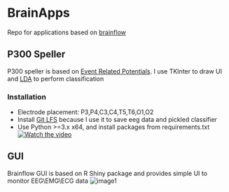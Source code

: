 # BrainApps

Repo for applications based on [brainflow](https://github.com/Andrey1994/brainflow)

## P300 Speller
P300 speller is based on [Event Related Potentials](https://en.wikipedia.org/wiki/Event-related_potential). I use TKInter to draw UI and [LDA](https://scikit-learn.org/stable/modules/generated/sklearn.discriminant_analysis.LinearDiscriminantAnalysis.html) to perform classification
### Installation
* Electrode placement: P3,P4,C3,C4,T5,T6,O1,O2
* Install [Git LFS](https://git-lfs.github.com/) because I use it to save eeg data and pickled classifier
* Use Python >=3.x x64, and install packages from requirements.txt
[![Watch the video](https://farm8.staticflickr.com/7811/45713649104_1b32faa349_h.jpg)](https://youtu.be/1GdjMx5t4ls)

## GUI
Brainflow GUI is based on R Shiny package and provides simple UI to monitor EEG\EMG\ECG data
![image1](https://farm2.staticflickr.com/1842/30854740608_e40c6c5248_o_d.png)
